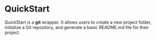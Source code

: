 # QuickStart

QuickStart is a **git** wrapper. It allows users to create a new project folder, initialize a Git repository, and generate a basic README.md file for their project.


